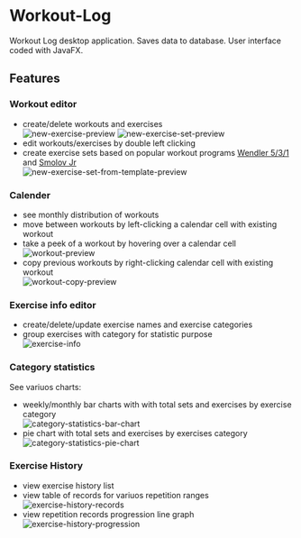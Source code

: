 # Workout-Log
Workout Log desktop application. Saves data to database. User interface coded with JavaFX.

## Features
### Workout editor
- create/delete workouts and exercises  
![new-exercise-preview](readme-images/new-exercise-preview.png)
![new-exercise-set-preview](readme-images/new-exercise-set-preview.png)
- edit workouts/exercises by double left clicking
- create exercise sets based on popular workout programs [Wendler 5/3/1](https://www.lift.net/workout-routines/wendler-5-3-1/) and [Smolov Jr](https://www.smolovjr.com/smolov-squat-program/)  
![new-exercise-set-from-template-preview](readme-images/new-exercise-set-from-template-preview.png)

### Calender
- see monthly distribution of workouts
- move between workouts by left-clicking a calendar cell with existing workout
- take a peek of a workout by hovering over a calendar cell  
![workout-preview](readme-images/workout-preview.png)
- copy previous workouts by right-clicking calendar cell with existing workout  
![workout-copy-preview](readme-images/workout-copy-preview.png)

### Exercise info editor
- create/delete/update exercise names and exercise categories
- group exercises with category for statistic purpose  
![exercise-info](readme-images/exercise-info.png)

### Category statistics
See variuos charts:
- weekly/monthly bar charts with with total sets and exercises by exercise category  
![category-statistics-bar-chart](readme-images/category-statistics-bar-chart.png)
- pie chart with total sets and exercises by exercises category  
![category-statistics-pie-chart](readme-images/category-statistics-pie-chart.png)

### Exercise History
- view exercise history list
- view table of records for variuos repetition ranges  
![exercise-history-records](readme-images/exercise-history-records.png)
- view repetition records progression line graph  
![exercise-history-progression](readme-images/exercise-history-progression.png)
